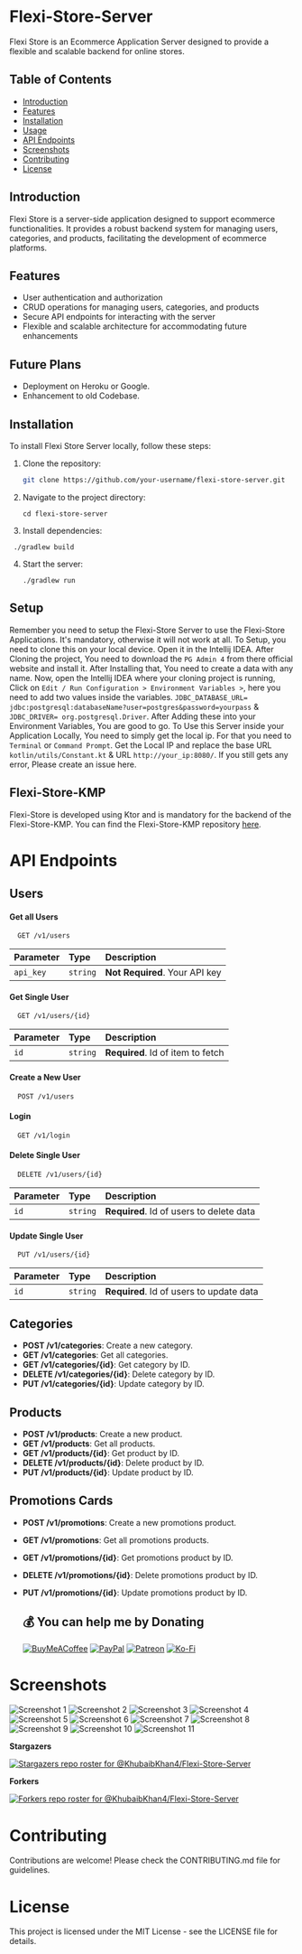 # Flexi-Store-Server

Flexi Store is an Ecommerce Application Server designed to provide a flexible and scalable backend for online stores.

## Table of Contents

- [Introduction](#introduction)
- [Features](#features)
- [Installation](#installation)
- [Usage](#usage)
- [API Endpoints](#api-endpoints)
- [Screenshots](#screenshots)
- [Contributing](#contributing)
- [License](#license) 

## Introduction

Flexi Store is a server-side application designed to support ecommerce functionalities. It provides a robust backend system for managing users, categories, and products, facilitating the development of ecommerce platforms.

## Features

- User authentication and authorization
- CRUD operations for managing users, categories, and products
- Secure API endpoints for interacting with the server
- Flexible and scalable architecture for accommodating future enhancements

## Future Plans 
- Deployment on Heroku or Google.
- Enhancement to old Codebase.

## Installation

To install Flexi Store Server locally, follow these steps:

1. Clone the repository:

   ```bash
   git clone https://github.com/your-username/flexi-store-server.git
2. Navigate to the project directory:
   ```
   cd flexi-store-server
3. Install dependencies:
  ```
   ./gradlew build
```
4. Start the server:
   ```
   ./gradlew run
    ```
## Setup
Remember you need to setup the Flexi-Store Server to use the Flexi-Store Applications. It's mandatory, otherwise it will not work at all. To Setup, you need to clone this on your local device. Open it in the Intellij IDEA. 
After Cloning the project, You need to download the `PG Admin 4` from there official website and install it. After Installing that, You need to create a data with any name. Now, open the Intellij IDEA where your cloning project is running, Click on `Edit / Run Configuration > Environment Variables >`, here you need to add two values inside the variables. `JDBC_DATABASE_URL= jdbc:postgresql:databaseName?user=postgres&password=yourpass` & `JDBC_DRIVER= org.postgresql.Driver`. After Adding these into your Environment Variables, You are good to go. To Use this Server inside your Application Locally, You need to simply get the local ip. For that you need to `Terminal` or `Command Prompt`. Get the Local IP and replace the base URL `kotlin/utils/Constant.kt` & URL `http://your_ip:8080/`. If you still gets any error, Please create an issue here.

## Flexi-Store-KMP

Flexi-Store is developed using Ktor and is mandatory for the backend of the Flexi-Store-KMP. You can find the Flexi-Store-KMP repository [here](https://github.com/KhubaibKhan4/Flexi-Store-KMP). 

# API Endpoints

## Users

#### Get all Users

```http
  GET /v1/users
```

| Parameter | Type     | Description                |
| :-------- | :------- | :------------------------- |
| `api_key` | `string` | **Not Required**. Your API key |

#### Get Single User

```http
  GET /v1/users/{id}
```

| Parameter | Type     | Description                       |
| :-------- | :------- | :-------------------------------- |
| `id`      | `string` | **Required**. Id of item to fetch |

#### Create a New User

```http
  POST /v1/users
```

#### Login

```http
  GET /v1/login
```

#### Delete Single User

```http
  DELETE /v1/users/{id}
```

| Parameter | Type     | Description                       |
| :-------- | :------- | :-------------------------------- |
| `id`      | `string` | **Required**. Id of users to delete data |

#### Update Single User

```http
  PUT /v1/users/{id}
```

| Parameter | Type     | Description                       |
| :-------- | :------- | :-------------------------------- |
| `id`      | `string` | **Required**. Id of users to update data |


## Categories

- **POST /v1/categories**: Create a new category.
- **GET /v1/categories**: Get all categories.
- **GET /v1/categories/{id}**: Get category by ID.
- **DELETE /v1/categories/{id}**: Delete category by ID.
- **PUT /v1/categories/{id}**: Update category by ID.

## Products

- **POST /v1/products**: Create a new product.
- **GET /v1/products**: Get all products.
- **GET /v1/products/{id}**: Get product by ID.
- **DELETE /v1/products/{id}**: Delete product by ID.
- **PUT /v1/products/{id}**: Update product by ID.

## Promotions Cards

- **POST /v1/promotions**: Create a new promotions product.
- **GET /v1/promotions**: Get all promotions products.
- **GET /v1/promotions/{id}**: Get promotions product by ID.
- **DELETE /v1/promotions/{id}**: Delete promotions product by ID.
- **PUT /v1/promotions/{id}**: Update promotions product by ID.

  ## 💰 You can help me by Donating
  [![BuyMeACoffee](https://img.shields.io/badge/Buy%20Me%20a%20Coffee-ffdd00?style=for-the-badge&logo=buy-me-a-coffee&logoColor=black)](https://buymeacoffee.com/khubaibkhan) [![PayPal](https://img.shields.io/badge/PayPal-00457C?style=for-the-badge&logo=paypal&logoColor=white)](https://paypal.me/18.bscs) [![Patreon](https://img.shields.io/badge/Patreon-F96854?style=for-the-badge&logo=patreon&logoColor=white)](https://patreon.com/MuhammadKhubaibImtiaz) [![Ko-Fi](https://img.shields.io/badge/Ko--fi-F16061?style=for-the-badge&logo=ko-fi&logoColor=white)](https://ko-fi.com/muhammadkhubaibimtiaz) 

# Screenshots

![Screenshot 1](https://github.com/KhubaibKhan4/Flexi-Store-Server/blob/master/assests/screenshots/1.png)
![Screenshot 2](https://github.com/KhubaibKhan4/Flexi-Store-Server/blob/master/assests/screenshots/2.png)
![Screenshot 3](https://github.com/KhubaibKhan4/Flexi-Store-Server/blob/master/assests/screenshots/3.png)
![Screenshot 4](https://github.com/KhubaibKhan4/Flexi-Store-Server/blob/master/assests/screenshots/4.png)
![Screenshot 5](https://github.com/KhubaibKhan4/Flexi-Store-Server/blob/master/assests/screenshots/5.png)
![Screenshot 6](https://github.com/KhubaibKhan4/Flexi-Store-Server/blob/master/assests/screenshots/6.png)
![Screenshot 7](https://github.com/KhubaibKhan4/Flexi-Store-Server/blob/master/assests/screenshots/7.png)
![Screenshot 8](https://github.com/KhubaibKhan4/Flexi-Store-Server/blob/master/assests/screenshots/8.png)
![Screenshot 9](https://github.com/KhubaibKhan4/Flexi-Store-Server/blob/master/assests/screenshots/9.png)
![Screenshot 10](https://github.com/KhubaibKhan4/Flexi-Store-Server/blob/master/assests/screenshots/10.png)
![Screenshot 11](https://github.com/KhubaibKhan4/Flexi-Store-Server/blob/master/assests/screenshots/11.png)

**Stargazers**

[![Stargazers repo roster for @KhubaibKhan4/Flexi-Store-Server](http://reporoster.com/stars/dark/KhubaibKhan4/Flexi-Store-Server)](https://github.com/KhubaibKhan4/Flexi-Store-Server/stargazers)

**Forkers**

[![Forkers repo roster for @KhubaibKhan4/Flexi-Store-Server](http://reporoster.com/forks/dark/KhubaibKhan4/Flexi-Store-Server)](https://github.com/KhubaibKhan4/Flexi-Store-Server/network/members)

# Contributing

Contributions are welcome! Please check the CONTRIBUTING.md file for guidelines.

# License

This project is licensed under the MIT License - see the LICENSE file for details.
